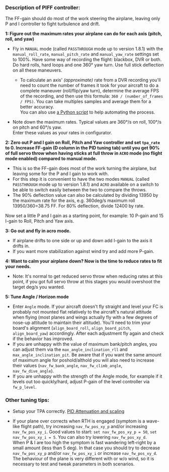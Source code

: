 ### Description of PIFF controller:

The FF-gain should do most of the work steering the airplane, leaving only P and I controller to fight turbulence and drift.  

**1: Figure out the maximum rates your airplane can do for each axis (pitch, roll, and yaw)**

* Fly in `MANUAL` mode (called `PASSTHROUGH` mode up to version 1.8.1) with the `manual_roll_rate`, `manual_pitch_rate` and `manual_yaw_rate` settings set to 100%. Have some way of recording the flight: blackbox, DVR or both. Do hard rolls, hard loops and one 360° yaw turn. Use full stick deflection on all these maneuvers.
  * To calculate an axis' _(approximate)_ rate from a DVR recording you'll need to count the number of frames it took for your aircraft to do a complete maneuver (roll/flip/yaw turn), determine the average FPS of the recording, and then use this formula: `360 / (number_of_frames / FPS)`. You can take multiples samples and average them for a better accuracy.  
You can also use [a Python script](https://gist.github.com/nmaggioni/e42d3f4eb242808df751b13413ebf22c) to help automating the process.

* Note down the maximum rates. Typical values are 360°/s on roll, 100°/s on pitch and 60°/s yaw.  
Enter these values as your rates in configurator.

**2: Zero out P and I gain on Roll, Pitch and Yaw controller and set `tpa_rate` to 0. Increase FF-gain (D column in the PID tuning tab) until you get 90% of full servo throw when having sticks at full throw in `ACRO` mode (no flight mode enabled) compared to manual mode.**

* This is so the FF-gain does most of the work turning the airplane, but leaving some for the P and I gain to work with.
* For this step it is convenient to have the two modes `MANUAL` (called `PASSTHROUGH` mode up to version 1.8.1) and `ACRO` available on a switch to be able to switch easily between the two to compare the throws.
* The 90% deflection value can also be calculated by dividing 13950 by the maximum rate for the axis, e.g. 360deg/s maximum roll 13950/360=38.75 FF. For 80% deflection, divide 12400 by rate. 

Now set a little P and I gain as a starting point, for example: 10 P-gain and 15 I-gain to Roll, Pitch and Yaw axis.

**3: Go out and fly in acro mode.**

* If airplane drifts to one side or up and down add I-gain to the axis it drifts in.
* If you want more stabilization against wind try and add more P-gain.

**4: Want to calm your airplane down? Now is the time to reduce rates to fit your needs.**

* Note: It's normal to get reduced servo throw when reducing rates at this point, if you got full servo throw at this stages you would overshoot the target deg/s you wanted.

**5: Tune Angle / Horizon mode**

* Enter `Angle` mode. If your aircraft doesn't fly straight and level your FC is probably not mounted flat relatively to the aircraft's natural attitude when flying (most planes and wings actually fly with a few degrees of nose-up attitude to maintain their altitude). You'll need to trim your board's alignment (`align_board_roll`, `align_board_pitch`, `align_board_yaw`) accordingly. After each adjustment fly again and check if the behavior has improved.
* If you are unhappy with the value of maximum bank/pitch angles, you can adjust them via the `max_angle_inclination_rll` and `max_angle_inclination_pit`. Be aware that if you want the same amount of maximum angle for poshold/althold you will also need to increase their values (`nav_fw_bank_angle`, `nav_fw_climb_angle`, `nav_fw_dive_angle`).
* If you are unhappy with the strength of the Angle mode, for example if it levels out too quickly/hard, adjust P-gain of the level controller via `fw_p_level`.

### Other tuning tips:

* Setup your TPA correctly. [PID Attenuation and scaling](https://github.com/iNavFlight/inav/wiki/PID-Attenuation-and-scaling)

* If your plane over corrects when RTH is engaged (symptom is a wave-like flight path), try increasing `nav_fw_pos_xy_p` and/or increasing `nav_fw_pos_xy_i`. Good values to start: `set nav_fw_pos_xy_p = 50`, `set nav_fw_pos_xy_i = 5`. You can also try lowering `nav_fw_pos_xy_d`.  
When P & I are too high the symptom is fast wandering left-right by a small amount (less than 5 deg). In that case you should try to decrease ``nav_fw_pos_xy_p`` and/or ``nav_fw_pos_xy_i`` or increase ``nav_fw_pos_xy_d``. The behaviour of the plane is very different with or w/o wind, so it is necessary to test and tweak parameters in both scenarios.